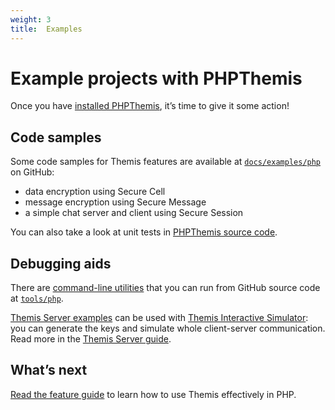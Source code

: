 ```yaml
---
weight: 3
title:  Examples
---
```


# Example projects with PHPThemis

Once you have [installed PHPThemis](../installation/), it’s time to give it some action!

## Code samples

Some code samples for Themis features are available
at [`docs/examples/php`](https://github.com/cossacklabs/themis/tree/master/docs/examples/php)
on GitHub:

  - data encryption using Secure Cell
  - message encryption using Secure Message
  - a simple chat server and client using Secure Session

You can also take a look at unit tests
in [PHPThemis source code](https://github.com/cossacklabs/themis/tree/master/tests/phpthemis).

## Debugging aids

There are [command-line utilities](/themis/debugging/cli-utilities/#php)
that you can run from GitHub source code
at [`tools/php`](https://github.com/cossacklabs/themis/tree/master/tools/php).

[Themis Server examples](https://github.com/cossacklabs/themis/tree/master/docs/examples/Themis-server/php)
can be used with [Themis Interactive Simulator](/simulator/interactive/):
you can generate the keys and simulate whole client-server communication.
Read more in the [Themis Server guide](/themis/debugging/themis-server/).

## What’s next

[Read the feature guide](../features/)
to learn how to use Themis effectively in PHP.
